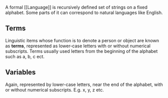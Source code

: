 A formal [[Language]] is recursively defined set of strings on a fixed alphabet. Some parts of it can correspond to natural languages like English.

## Terms

Linguistic items whose function is to denote a person or object are known as **terms**, represented as lower-case letters with or without numerical subscripts. Terms usually used letters from the beginning of the alphabet such as a, b, c ect.

## Variables

Again, represented by lower-case letters, near the end of the alphabet, with or without numerical subscripts. E.g. x, y, z etc.
